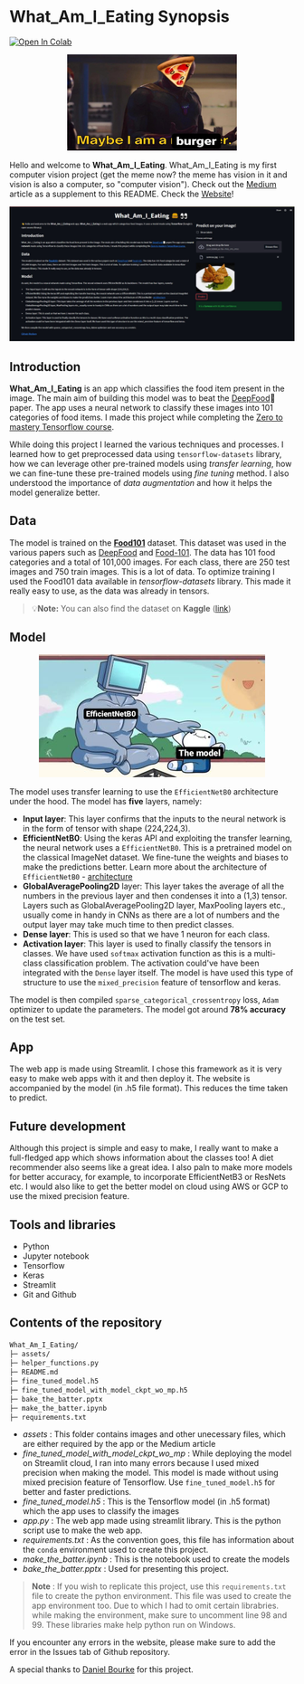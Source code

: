 # What_Am_I_Eating Synopsis

[![Open In Colab](https://colab.research.google.com/assets/colab-badge.svg)](https://colab.research.google.com/github/ishandandekar/What_Am_I_Eating/blob/main/make_the_batter.ipynb)

<p align="center">
    <img width=300 height=170 src="assets/meme.jpeg">
</p>

Hello and welcome to **What_Am_I_Eating**. What_Am_I_Eating is my first computer vision project (get the meme now? the meme has vision in it and vision is also a computer, so "computer vision").
Check out the [Medium](https://medium.com/@ishandandekar/foodvision-3843f38be45e) article as a supplement to this README. Check the [Website](https://ishandandekar-what-am-i-eating-app-dyh3ok.streamlitapp.com/)!

<p align="center">
    <img src="assets/app_snap.jpg">
</p>

## Introduction

**What_Am_I_Eating** is an app which classifies the food item present in the image. The main aim of building this model was to beat the [DeepFood](https://arxiv.org/abs/1606.05675)📄 paper. The app uses a neural network to classify these images into 101 categories of food items. I made this project while completing the [Zero to mastery Tensorflow course](https://zerotomastery.io/courses/learn-tensorflow/).

While doing this project I learned the various techniques and processes. I learned how to get preprocessed data using `tensorflow-datasets` library, how we can leverage other pre-trained models using _transfer learning_, how we can fine-tune these pre-trained models using _fine tuning_ method. I also understood the importance of _data augmentation_ and how it helps the model generalize better.

## Data

The model is trained on the **[Food101](https://data.vision.ee.ethz.ch/cvl/datasets_extra/food-101/)** dataset. This dataset was used in the various papers such as [DeepFood](https://arxiv.org/abs/1606.05675) and [Food-101](https://data.vision.ee.ethz.ch/cvl/datasets_extra/food-101/). The data has 101 food categories and a total of 101,000 images. For each class, there are 250 test images and 750 train images. This is a lot of data. To optimize training I used the Food101 data available in _tensorflow-datasets_ library. This made it really easy to use, as the data was already in tensors.

> :bulb:**Note:** You can also find the dataset on **Kaggle** ([link](https://www.kaggle.com/datasets/dansbecker/food-101))

## Model

<p align="center">
    <img src="assets/model_meme_1.jpeg">
</p>

The model uses transfer learning to use the `EfficientNetB0` architecture under the hood. The model has **five** layers, namely:

- **Input layer**: This layer confirms that the inputs to the neural network is in the form of tensor with shape (224,224,3).
- **EfficientNetB0**: Using the keras API and exploiting the transfer learning, the neural network uses a `EfficientNetB0`. This is a pretrained model on the classical ImageNet dataset. We fine-tune the weights and biases to make the predictions better. Learn more about the architecture of `EfficientNetB0` - [architecture](https://ai.googleblog.com/2019/05/efficientnet-improving-accuracy-and.html)
- **GlobalAveragePooling2D** layer: This layer takes the average of all the numbers in the previous layer and then condenses it into a (1,3) tensor. Layers such as GlobalAveragePooling2D layer, MaxPooling layers etc., usually come in handy in CNNs as there are a lot of numbers and the output layer may take much time to then predict classes.
- **Dense layer**: This is used so that we have 1 neuron for each class.
- **Activation layer**: This layer is used to finally classify the tensors in classes. We have used `softmax` activation function as this is a multi-class classification problem. The activation could've have been integrated with the `Dense` layer itself. The model is have used this type of structure to use the `mixed_precision` feature of tensorflow and keras.

The model is then compiled `sparse_categorical_crossentropy` loss, `Adam` optimizer to update the parameters. The model got around **78% accuracy** on the test set.

## App

The web app is made using Streamlit. I chose this framework as it is very easy to make web apps with it and then deploy it. The website is accompanied by the model (in .h5 file format). This reduces the time taken to predict.

## Future development

Although this project is simple and easy to make, I really want to make a full-fledged app which shows information about the classes too! A diet recommender also seems like a great idea. I also paln to make more models for better accuracy, for example, to incorporate EfficientNetB3 or ResNets etc. I would also like to get the better model on cloud using AWS or GCP to use the mixed precision feature.

## Tools and libraries

- Python
- Jupyter notebook
- Tensorflow
- Keras
- Streamlit
- Git and Github

## Contents of the repository

```
What_Am_I_Eating/
├─ assets/
├─ helper_functions.py
├─ README.md
├─ fine_tuned_model.h5
├─ fine_tuned_model_with_model_ckpt_wo_mp.h5
├─ bake_the_batter.pptx
├─ make_the_batter.ipynb
├─ requirements.txt
```

- _assets_ : This folder contains images and other unecessary files, which are either required by the app or the Medium article
- _fine_tuned_model_with_model_ckpt_wo_mp_ : While deploying the model on Streamlit cloud, I ran into many errors because I used mixed precision when making the model. This model is made without using mixed precision feature of Tensorflow. Use `fine_tuned_model.h5` for better and faster predictions.
- _fine_tuned_model.h5_ : This is the Tensorflow model (in .h5 format) which the app uses to classify the images
- _app.py_ : The web app made using streamlit library. This is the python script use to make the web app.
- _requirements.txt_ : As the convention goes, this file has information about the `conda` environment used to create this project.
- _make_the_batter.ipynb_ : This is the notebook used to create the models
- _bake_the_batter.pptx_ : Used for presenting this project.

> **Note** : If you wish to replicate this project, use this `requirements.txt` file to create the python environment. This file was used to create the app environment too. Due to which I had to omit certain librabries. while making the environment, make sure to uncomment line 98 and 99. These libraries make help python run on Windows.

If you encounter any errors in the website, please make sure to add the error in the Issues tab of Github repository.

A special thanks to [Daniel Bourke](https://www.mrdbourke.com/) for this project.
